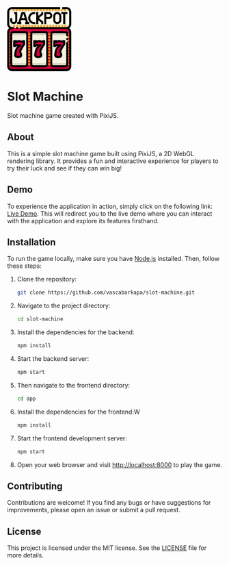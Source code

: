 <img src="./app/assets/logo/jackpot-logo.png" alt="logo" width="150"/>

# Slot Machine

Slot machine game created with PixiJS.

## About

This is a simple slot machine game built using PixiJS, a 2D WebGL rendering library. It provides a fun and interactive experience for players to try their luck and see if they can win big!

## Demo

To experience the application in action, simply click on the following link: [Live Demo](https://slot-machine.netlify.app/). This will redirect you to the live demo where you can interact with the application and explore its features firsthand.

## Installation

To run the game locally, make sure you have [Node.js](https://nodejs.org/) installed. Then, follow these steps:

1. Clone the repository:

   ```bash
   git clone https://github.com/vascabarkapa/slot-machine.git
   ```

2. Navigate to the project directory:

   ```bash
   cd slot-machine
   ```

3. Install the dependencies for the backend:

   ```bash
   npm install
   ```

4. Start the backend server:

   ```bash
   npm start
   ```

5. Then navigate to the frontend directory:

   ```bash
   cd app
   ```

6. Install the dependencies for the frontend:W

   ```bash
   npm install
   ```

7. Start the frontend development server:

   ```bash
   npm start
   ```

8. Open your web browser and visit [http://localhost:8000](http://localhost:8000) to play the game.

## Contributing

Contributions are welcome! If you find any bugs or have suggestions for improvements, please open an issue or submit a pull request.

## License

This project is licensed under the MIT license. See the [LICENSE](LICENSE) file for more details.
